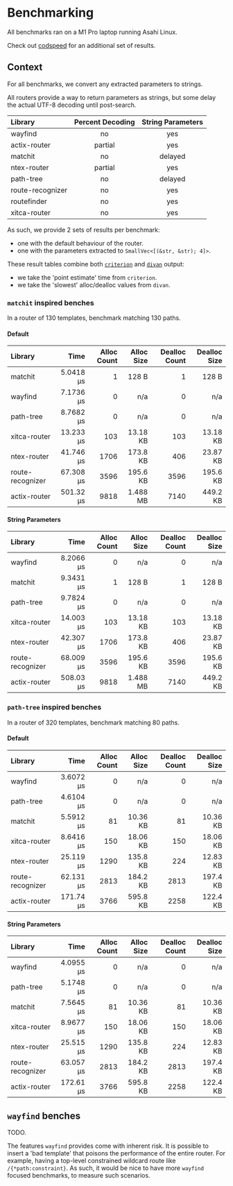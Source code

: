 # Benchmarking

All benchmarks ran on a M1 Pro laptop running Asahi Linux.

Check out [codspeed](https://codspeed.io/DuskSystems/wayfind/benchmarks) for an additional set of results.

## Context

For all benchmarks, we convert any extracted parameters to strings.

All routers provide a way to return parameters as strings, but some delay the actual UTF-8 decoding until post-search.

| Library          | Percent Decoding | String Parameters |
|:-----------------|:----------------:|:-----------------:|
| wayfind          | no               | yes               |
| actix-router     | partial          | yes               |
| matchit          | no               | delayed           |
| ntex-router      | partial          | yes               |
| path-tree        | no               | delayed           |
| route-recognizer | no               | yes               |
| routefinder      | no               | yes               |
| xitca-router     | no               | yes               |

As such, we provide 2 sets of results per benchmark:
- one with the default behaviour of the router.
- one with the parameters extracted to `SmallVec<[(&str, &str); 4]>`.

These result tables combine both [`criterion`](https://github.com/bheisler/criterion.rs) and [`divan`](https://github.com/nvzqz/divan) output:
- we take the 'point estimate' time from `criterion`.
- we take the 'slowest' alloc/dealloc values from `divan`.

### `matchit` inspired benches

In a router of 130 templates, benchmark matching 130 paths.

#### Default

| Library          | Time      | Alloc Count | Alloc Size | Dealloc Count | Dealloc Size |
|:-----------------|----------:|------------:|-----------:|--------------:|-------------:|
| matchit          | 5.0418 µs | 1           | 128 B      | 1             | 128 B        |
| wayfind          | 7.1736 µs | 0           | n/a        | 0             | n/a          |
| path-tree        | 8.7682 µs | 0           | n/a        | 0             | n/a          |
| xitca-router     | 13.233 µs | 103         | 13.18 KB   | 103           | 13.18 KB     |
| ntex-router      | 41.746 µs | 1706        | 173.8 KB   | 406           | 23.87 KB     |
| route-recognizer | 67.308 µs | 3596        | 195.6 KB   | 3596          | 195.6 KB     |
| actix-router     | 501.32 µs | 9818        | 1.488 MB   | 7140          | 449.2 KB     |

#### String Parameters

| Library          | Time      | Alloc Count | Alloc Size | Dealloc Count | Dealloc Size |
|:-----------------|----------:|------------:|-----------:|--------------:|-------------:|
| wayfind          | 8.2066 µs | 0           | n/a        | 0             | n/a          |
| matchit          | 9.3431 µs | 1           | 128 B      | 1             | 128 B        |
| path-tree        | 9.7824 µs | 0           | n/a        | 0             | n/a          |
| xitca-router     | 14.003 µs | 103         | 13.18 KB   | 103           | 13.18 KB     |
| ntex-router      | 42.307 µs | 1706        | 173.8 KB   | 406           | 23.87 KB     |
| route-recognizer | 68.009 µs | 3596        | 195.6 KB   | 3596          | 195.6 KB     |
| actix-router     | 508.03 µs | 9818        | 1.488 MB   | 7140          | 449.2 KB     |

### `path-tree` inspired benches

In a router of 320 templates, benchmark matching 80 paths.

#### Default

| Library          | Time      | Alloc Count | Alloc Size | Dealloc Count | Dealloc Size |
|:-----------------|----------:|------------:|-----------:|--------------:|-------------:|
| wayfind          | 3.6072 µs | 0           | n/a        | 0             | n/a          |
| path-tree        | 4.6104 µs | 0           | n/a        | 0             | n/a          |
| matchit          | 5.5912 µs | 81          | 10.36 KB   | 81            | 10.36 KB     |
| xitca-router     | 8.6416 µs | 150         | 18.06 KB   | 150           | 18.06 KB     |
| ntex-router      | 25.119 µs | 1290        | 135.8 KB   | 224           | 12.83 KB     |
| route-recognizer | 62.131 µs | 2813        | 184.2 KB   | 2813          | 197.4 KB     |
| actix-router     | 171.74 µs | 3766        | 595.8 KB   | 2258          | 122.4 KB     |

#### String Parameters

| Library          | Time      | Alloc Count | Alloc Size | Dealloc Count | Dealloc Size |
|:-----------------|----------:|------------:|-----------:|--------------:|-------------:|
| wayfind          | 4.0955 µs | 0           | n/a        | 0             | n/a          |
| path-tree        | 5.1748 µs | 0           | n/a        | 0             | n/a          |
| matchit          | 7.5645 µs | 81          | 10.36 KB   | 81            | 10.36 KB     |
| xitca-router     | 8.9677 µs | 150         | 18.06 KB   | 150           | 18.06 KB     |
| ntex-router      | 25.515 µs | 1290        | 135.8 KB   | 224           | 12.83 KB     |
| route-recognizer | 63.057 µs | 2813        | 184.2 KB   | 2813          | 197.4 KB     |
| actix-router     | 172.61 µs | 3766        | 595.8 KB   | 2258          | 122.4 KB     |

## `wayfind` benches

TODO.

The features `wayfind` provides come with inherent risk.
It is possible to insert a 'bad template' that poisons the performance of the entire router.
For example, having a top-level constrained wildcard route like `/{*path:constraint}`.
As such, it would be nice to have more `wayfind` focused benchmarks, to measure such scenarios.
